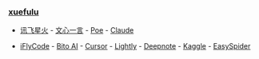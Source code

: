 ### **[xuefulu](http://xuefulu.com/)**

+ [讯飞星火](https://xinghuo.xfyun.cn/desk) - [文心一言](https://yiyan.baidu.com/) - [Poe](https://poe.com) - [Claude](https://claude.ai/)

+ [iFlyCode](https://iflycode.xfyun.cn/) - [Bito AI](https://alpha.bito.co/bitoai/) - [Cursor](https://www.cursor.so/) - [Lightly](https://lightly.teamcode.com/login) - [Deepnote](https://deepnote.com/sign-in) - [Kaggle](https://www.kaggle.com/) - [EasySpider](https://www.easyspider.cn/)
